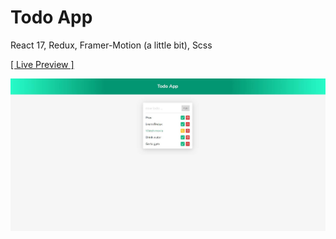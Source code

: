 # Todo App

React 17, Redux, Framer-Motion (a little bit), Scss

<a href="https://rezamehdipour.ir/todo">[ Live Preview ]</a>

![preview](preview.jpg)
